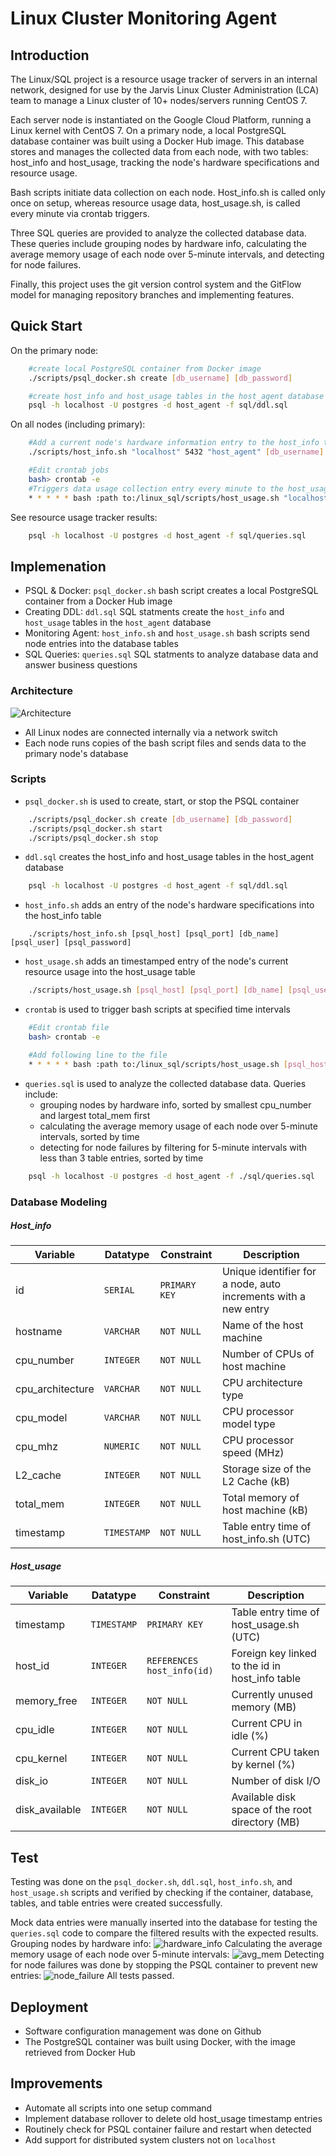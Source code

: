 # Linux Cluster Monitoring Agent

## Introduction
The Linux/SQL project is a resource usage tracker of servers in an internal network, designed for use by the Jarvis Linux Cluster Administration (LCA) team to manage a Linux cluster of 10+ nodes/servers running CentOS 7. 

Each server node is instantiated on the Google Cloud Platform, running a Linux kernel with CentOS 7. On a primary node, a local PostgreSQL database container was built using a Docker Hub image. This database stores and manages the collected data from each node, with two tables: host_info and host_usage, tracking the node's hardware specifications and resource usage. 

Bash scripts initiate data collection on each node. Host_info.sh is called only once on setup, whereas resource usage data, host_usage.sh, is called every minute via crontab triggers.  
 
Three SQL queries are provided to analyze the collected database data. These queries include grouping nodes by hardware info, calculating the average memory usage of each node over 5-minute intervals, and detecting for node failures.  

Finally, this project uses the git version control system and the GitFlow model for managing repository branches and implementing features. 

## Quick Start
On the primary node:
```bash
    #create local PostgreSQL container from Docker image 
    ./scripts/psql_docker.sh create [db_username] [db_password]

    #create host_info and host_usage tables in the host_agent database
    psql -h localhost -U postgres -d host_agent -f sql/ddl.sql
```

On all nodes (including primary):
```bash
    #Add a current node's hardware information entry to the host_info table
    ./scripts/host_info.sh "localhost" 5432 "host_agent" [db_username] [db_password] 

    #Edit crontab jobs
    bash> crontab -e
    #Triggers data usage collection entry every minute to the host_usage table
    * * * * * bash :path to:/linux_sql/scripts/host_usage.sh "localhost" 5432 "host_agent" [db_username] [db_password] > /tmp/host_usage.log
```

See resource usage tracker results:
```bash
    psql -h localhost -U postgres -d host_agent -f sql/queries.sql
```

## Implemenation
- PSQL & Docker: `psql_docker.sh` bash script creates a local PostgreSQL container from a Docker Hub image
- Creating DDL: `ddl.sql` SQL statments create the `host_info` and `host_usage` tables in the `host_agent` database  
- Monitoring Agent: `host_info.sh` and `host_usage.sh` bash scripts send node entries into the database tables 
- SQL Queries: `queries.sql` SQL statments to analyze database data and answer business questions 

### Architecture
![Architecture](assets/LinuxSQLArchitecture.png)
- All Linux nodes are connected internally via a network switch
- Each node runs copies of the bash script files and sends data to the primary node's database

### Scripts
- `psql_docker.sh` is used to create, start, or stop the PSQL container
```bash
    ./scripts/psql_docker.sh create [db_username] [db_password]
    ./scripts/psql_docker.sh start
    ./scripts/psql_docker.sh stop
```
- `ddl.sql` creates the host_info and host_usage tables in the host_agent database
```bash
    psql -h localhost -U postgres -d host_agent -f sql/ddl.sql
```
- `host_info.sh` adds an entry of the node's hardware specifications into the host_info table
```
    ./scripts/host_info.sh [psql_host] [psql_port] [db_name] [psql_user] [psql_password]
```
- `host_usage.sh` adds an timestamped entry of the node's current resource usage into the host_usage table
```bash
    ./scripts/host_usage.sh [psql_host] [psql_port] [db_name] [psql_user] [psql_password]
```
- `crontab` is used to trigger bash scripts at specified time intervals
```bash
    #Edit crontab file
    bash> crontab -e

    #Add following line to the file
    * * * * * bash :path to:/linux_sql/scripts/host_usage.sh [psql_host] [psql_port] [db_name] [psql_user] [psql_password] > /tmp/host_usage.log
```
- `queries.sql` is used to analyze the collected database data. Queries include: 
  - grouping nodes by hardware info, sorted by smallest cpu_number and largest total_mem first 
  - calculating the average memory usage of each node over 5-minute intervals, sorted by time
  - detecting for node failures by filtering for 5-minute intervals with less than 3 table entries, sorted by time
```bash
    psql -h localhost -U postgres -d host_agent -f ./sql/queries.sql
```

### Database Modeling
##### Host_info
Variable | Datatype | Constraint | Description 
--------------|-----|-----------|------------
id | `SERIAL` | `PRIMARY KEY` | Unique identifier for a node, auto increments with a new entry
hostname | `VARCHAR` | `NOT NULL` | Name of the host machine 
cpu_number | `INTEGER` | `NOT NULL` | Number of CPUs of host machine
cpu_architecture | `VARCHAR` | `NOT NULL` | CPU architecture type
cpu_model | `VARCHAR` | `NOT NULL` | CPU processor model type
cpu_mhz | `NUMERIC` | `NOT NULL` | CPU processor speed (MHz)
L2_cache | `INTEGER` | `NOT NULL` | Storage size of the L2 Cache (kB)
total_mem | `INTEGER` | `NOT NULL` | Total memory of host machine (kB)
timestamp | `TIMESTAMP` | `NOT NULL` | Table entry time of host_info.sh (UTC) 

##### Host_usage
Variable | Datatype | Constraint | Description 
--------------|----|--|--------------
timestamp | `TIMESTAMP` | `PRIMARY KEY` | Table entry time of host_usage.sh (UTC) 
host_id | `INTEGER` | `REFERENCES host_info(id)` | Foreign key linked to the id in host_info table
memory_free | `INTEGER` | `NOT NULL` | Currently unused memory (MB) 
cpu_idle | `INTEGER` | `NOT NULL` | Current CPU in idle (%) 
cpu_kernel | ` INTEGER ` | `NOT NULL` | Current CPU taken by kernel (%) 
disk_io | `INTEGER` | `NOT NULL` | Number of disk I/O
disk_available | `INTEGER` | `NOT NULL` | Available disk space of the root directory (MB)

## Test
Testing was done on the `psql_docker.sh`, `ddl.sql`, `host_info.sh`, and `host_usage.sh` scripts and verified by checking if the container, database, tables, and table entries were created successfully.

Mock data entries were manually inserted into the database for testing the `queries.sql` code to compare the filtered results with the expected results.
Grouping nodes by hardware info:
![hardware_info](assets/hardware_info.png)
Calculating the average memory usage of each node over 5-minute intervals:
![avg_mem](assets/avg_mem.png)
Detecting for node failures was done by stopping the PSQL container to prevent new entries:
![node_failure](assets/node_failure.png)
All tests passed.

## Deployment
- Software configuration management was done on Github
- The PostgreSQL container was built using Docker, with the image retrieved from Docker Hub  

## Improvements
- Automate all scripts into one setup command
- Implement database rollover to delete old host_usage timestamp entries
- Routinely check for PSQL container failure and restart when detected
- Add support for distributed system clusters not on `localhost`
